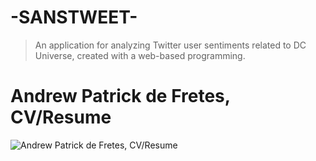 # -SANSTWEET-

> An application for analyzing Twitter user sentiments related to DC Universe, created with a web-based programming.


# Andrew Patrick de Fretes, CV/Resume
![Andrew Patrick de Fretes, CV/Resume](https://i.ibb.co/9bZ9Vy8/drew-Resume-blue.jpg)
